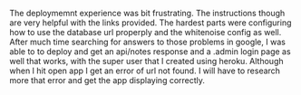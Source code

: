The deploymemnt experience was bit frustrating. The instructions though are very helpful with the links provided. The hardest parts were configuring how to use the database url properply and the whitenoise config as well. After much time searching for answers to those problems in google, I was able to to deploy and get an api/notes response and a .admin login page as well that works, with the super user that I created using heroku. Although when I hit open app I get an error of url not found. I will have to research more that error and get the app displaying correctly.